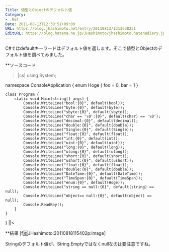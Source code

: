 ```yaml
---
Title: 値型とObjectのデフォルト値
Category:
- .NET
Date: 2011-08-13T12:30:51+09:00
URL: https://blog.jhashimoto.net/entry/20110813/1313638251
EditURL: https://blog.hatena.ne.jp/JHashimoto/jhashimoto.hatenadiary.jp/atom/entry/12921228815717257381
---
```



C#ではdefaultキーワードはデフォルト値を返します。そこで値型とObjectのデフォルト値を調べてみました。

**ソースコード
>|cs|
using System;

namespace ConsoleApplication {
    enum Hoge {
        foo = 0,
        bar = 1
    }

    class Program {
        static void Main(string[] args) {
            Console.WriteLine("bool:{0}", default(bool));
            Console.WriteLine("byte:{0}", default(byte));
            Console.WriteLine("sbyte:{0}", default(sbyte));
            Console.WriteLine("char == '\0':{0}", default(char) == '\0');
            Console.WriteLine("decimal:{0}", default(decimal));
            Console.WriteLine("double:{0}", default(double));
            Console.WriteLine("Single:{0}", default(Single));
            Console.WriteLine("float:{0}", default(float));
            Console.WriteLine("int:{0}", default(int));
            Console.WriteLine("uint:{0}", default(uint));
            Console.WriteLine("long:{0}", default(long));
            Console.WriteLine("ulong:{0}", default(ulong));
            Console.WriteLine("short:{0}", default(short));
            Console.WriteLine("ushort:{0}", default(ushort));
            Console.WriteLine("float:{0}", default(float));
            Console.WriteLine("double:{0}", default(double));
            Console.WriteLine("DateTime:{0}", default(DateTime));
            Console.WriteLine("TimeSpan:{0}", default(TimeSpan));
            Console.WriteLine("enum:{0}", default(Hoge));
            Console.WriteLine("string == null:{0}", default(string) == null);
            Console.WriteLine("object== null:{0}", default(object) == null);
            Console.ReadKey();
        }
    }
}
||<

**結果
[f:id:JHashimoto:20110818115402p:image]

Stringのデフォルト値が、String.Emptyではなくnullなのは要注意ですね。
